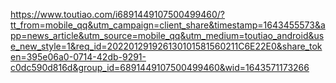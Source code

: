 https://www.toutiao.com/i6891449107500499460/?tt_from=mobile_qq&utm_campaign=client_share&timestamp=1643455573&app=news_article&utm_source=mobile_qq&utm_medium=toutiao_android&use_new_style=1&req_id=202201291926130101581560211C6E22E0&share_token=395e06a0-0714-42db-9291-c0dc590d816d&group_id=6891449107500499460&wid=1643571173266